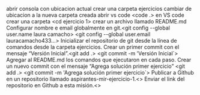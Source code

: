 abrir  consola con ubicacion actual <pwd>
crear una carpeta ejercicios <mkdir ejercicios>
cambiar de ubicacion a la nueva carpeta creada <cd ejercicios>
abrir vs code <code .>
en VS code crear una carpeta <cd ejercicio 1>
crear un archivo llamado README.md <cd readme.md>
Configurar nombre e email globalmente en git.<git config --global user.name laura camacho> <git config --global user.email lauracamacho433...>
Inicializar el repositorio de git desde la línea de comandos desde la carpeta ejercicios.<git init>
Crear un primer commit con el mensaje “Versión Inicial”.<git add .> <git commit -m 'Versión Inicial´>
Agregar al README.md los comandos que ejecutaron en cada paso.
Crear un nuevo commit con el mensaje “Agrega solución primer ejercicio” <git add .> <git commit -m 'Agrega solución primer ejercicio´>
Publicar a Github en un repositorio llamado aspirantes-mir-ejercicio-1.<>
Enviar el link del repositorio en Github a esta misión.<>